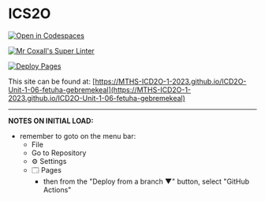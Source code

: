 # ICS2O

[![Open in Codespaces](https://classroom.github.com/assets/launch-codespace-7f7980b617ed060a017424585567c406b6ee15c891e84e1186181d67ecf80aa0.svg)](https://classroom.github.com/open-in-codespaces?assignment_repo_id=14041020)

[![Mr Coxall's Super Linter](https://github.com/MTHS-ICD2O-1-2023/ICD2O-Unit-1-06-fetuha-gebremekeal/workflows/Mr%20Coxall's%20Super%20Linter/badge.svg)](https://github.com/MTHS-ICD2O-1-2023/ICD2O-Unit-1-06-fetuha-gebremekeal/actions)

[![Deploy Pages](https://github.com/MTHS-ICD2O-1-2023/ICD2O-Unit-1-06-fetuha-gebremekeal/workflows/Deploy%20Pages/badge.svg)](https://github.com/MTHS-ICD2O-1-2023/ICD2O-Unit-1-06-fetuha-gebremekeal/actions)

This site can be found at: [https://MTHS-ICD2O-1-2023.github.io/ICD2O-Unit-1-06-fetuha-gebremekeal](https://MTHS-ICD2O-1-2023.github.io/ICD2O-Unit-1-06-fetuha-gebremekeal)

---

**NOTES ON INITIAL LOAD:**
- remember to goto on the menu bar:
  - File
  - Go to Repository
  - ⚙ Settings
  - 🗔 Pages
    - then from the "Deploy from a branch ▼" button, select "GitHub Actions"

